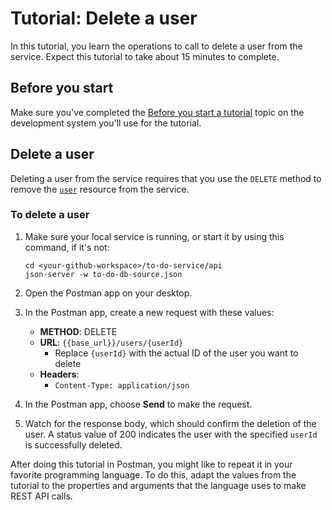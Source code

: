 # Tutorial: Delete a user

In this tutorial, you learn the operations to call to delete a user from the service. Expect this tutorial to take about 15 minutes to complete.

## Before you start

Make sure you've completed the [Before you start a tutorial](../before-you-start-a-tutorial.md) topic on the development system you'll use for the tutorial.

## Delete a user

Deleting a user from the service requires that you use the `DELETE` method to remove the [`user`](../api/user.md) resource from the service.

### To delete a user

1. Make sure your local service is running, or start it by using this command, if it's not:

    ```shell
    cd <your-github-workspace>/to-do-service/api
    json-server -w to-do-db-source.json
    ```

2. Open the Postman app on your desktop.
3. In the Postman app, create a new request with these values:

    * **METHOD**: DELETE
    * **URL**: `{{base_url}}/users/{userId}`
        * Replace `{userId}` with the actual ID of the user you want to delete
    * **Headers**:
        * `Content-Type: application/json`

4. In the Postman app, choose **Send** to make the request.
5. Watch for the response body, which should confirm the deletion of the user. A status value of 200 indicates the user with the specified `userId` is successfully deleted.
  
After doing this tutorial in Postman, you might like to repeat it in your favorite programming language. To do this, adapt the values from the tutorial to the properties and arguments that the language uses to make REST API calls.
